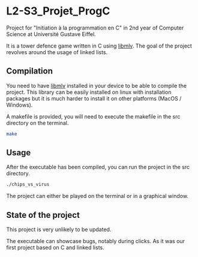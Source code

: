 # L2-S3_Projet_ProgC

Project for "Initiation à la programmation en C" in 2nd year of Computer Science at Université Gustave Eiffel.

It is a tower defence game written in C using [libmlv](http://www-igm.univ-mlv.fr/~boussica/mlv/index.html). The goal of the project revolves around the usage of linked lists.

## Compilation

You need to have [libmlv](http://www-igm.univ-mlv.fr/~boussica/mlv/index.html) installed in your device to be able to compile the project. This library can be easily installed on linux with installation packages but it is much harder to install it on other platforms (MacOS / Windows).

A makefile is provided, you will need to execute the makefile in the src directory on the terminal.
```bash
make
```

## Usage

After the executable has been compiled, you can run the project in the src directory.
```bash
./chips_vs_virus
```

The project can either be played on the terminal or in a graphical window.

## State of the project

This project is very unlikely to be updated.

The executable can showcase bugs, notably during clicks. As it was our first project based on C and linked lists.
